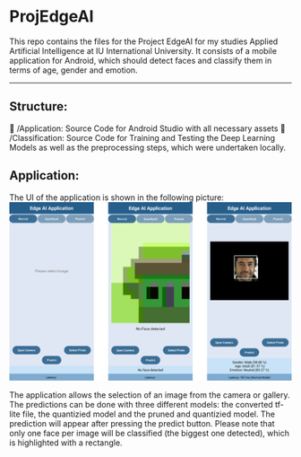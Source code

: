 # ProjEdgeAI
This repo contains the files for the Project EdgeAI for my studies Applied Artificial Intelligence at IU International University. It consists of a mobile application for Android, which should detect faces and classify them in terms of age, gender and emotion.

---

## Structure:
📂 /Application: Source Code for Android Studio with all necessary assets
📂 /Classification: Source Code for Training and Testing the Deep Learning Models as well as the preprocessing steps, which were undertaken locally.



## Application:

The UI of the application is shown in the following picture:
![UI of the Application](ui.png)

The application allows the selection of an image from the camera or gallery. The predictions can be done with three different models: the converted tf-lite file, the quantizied model and the pruned and quantizied model. The prediction will appear after pressing the predict button. 
Please note that only one face per image will be classified (the biggest one detected), which is highlighted with a rectangle. 

